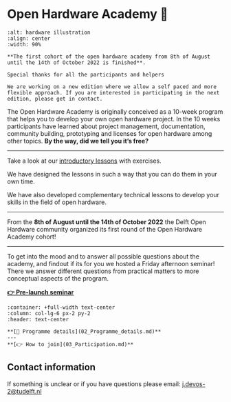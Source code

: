 
# Open Hardware Academy 🚀
```{image} img/jpg/banner.jpg
:alt: hardware illustration
:align: center
:width: 90%
```
```{Note}
**The first cohort of the open hardware academy from 8th of August until the 14th of October 2022 is finished**. 

Special thanks for all the participants and helpers

We are working on a new edition where we allow a self paced and more flexible approach. If you are interested in participating in the next edition, please get in contact.
```
The Open Hardware Academy is originally conceived as a 10-week program that helps you to develop your own open hardware project. In the 10 weeks participants have learned about project management, documentation, community building, prototyping and licenses for open hardware among other topics. **By the way, did we tell you it’s free?**

---
Take a look at our [introductory lessons](./07_Lessons.md) with exercises.

We have designed the lessons in such a way that you can do them in your own time. 

We have also developed complementary technical lessons to develop your skills in the field of open hardware.


---
From the **8th of August until the 14th of October 2022** the Delft Open Hardware community organized its first round of the Open Hardware Academy cohort!


---
To get into the mood and to answer all possible questions about the academy, and findout if its for you we hosted a Friday afternoon seminar! 
There we answer different questions from practical matters to more conceptual aspects of the program.

**[👉 Pre-launch seminar](https://www.youtube.com/watch?v=wkpVgo1fIpA)**

```{panels}
:container: +full-width text-center
:column: col-lg-6 px-2 py-2
:header: text-center

**[🔎 Programme details](02_Programme_details.md)**
---
**[👉 How to join](03_Participation.md)**

```


## Contact information

If something is unclear or if you have questions please email: j.devos-2@tudelft.nl
